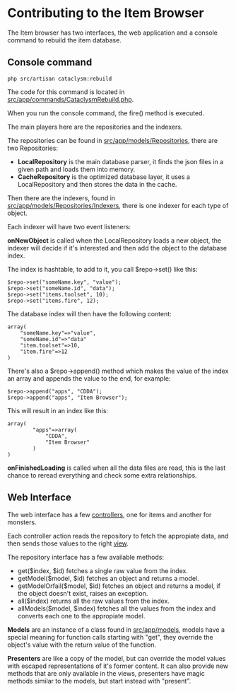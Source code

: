 Contributing to the Item Browser
================================

The Item browser has two interfaces, the web application and a console 
command to rebuild the item database.

Console command
---------------

```
php src/artisan cataclysm:rebuild
```


The code for this command is located in 
[src/app/commands/CataclysmRebuild.php](src/app/commands/CataclsymRebuild.php).

When you run the console command, the fire() method is executed.

The main players here are the repositories and the indexers.

The repositories can be found in 
[src/app/models/Repositories](src/app/models/Repositories), 
there are two Repositories:

* **LocalRepository** is the main database parser, it finds the json files 
in a given path and loads them into memory.
* **CacheRepository** is the optimized database layer, it uses a 
LocalRepository and then stores the data in the cache.

Then there are the indexers, found in 
[src/app/models/Repositories/Indexers](src/app/models/Repositories/Indexers), 
there is one indexer for each type of object.

Each indexer will have two event listeners:

**onNewObject** is called when the LocalRepository loads a new object, 
the indexer will decide if it's interested and then add the object to 
the database index.

The index is hashtable, to add to it, you call $repo->set() like this:

```
$repo->set("someName.key", "value");
$repo->set("someName.id", "data");
$repo->set("items.toolset", 10);
$repo->set("items.fire", 12);
```

The database index will then have the following content:

```
array(
    "someName.key"=>"value",
    "someName.id"=>"data"
    "item.toolset"=>10,
    "item.fire"=>12
)
```

There's also a $repo->append() method which makes the value of the 
index an array and appends the value to the end, for example:

```
$repo->append("apps", "CDDA");
$repo->append("apps", "Item Browser");
```

This will result in an index like this:

```
array(
        "apps"=>array(
            "CDDA",
            "Item Browser"
        )
)
```

**onFinishedLoading** is called when all the data files are read, this is 
the last chance to reread everything and check some extra relationships.


Web Interface
-------------

The web interface has a few [controllers](src/app/controllers), one for 
items and another for monsters. 

Each controller action reads the repository to fetch the appropiate data, 
and then sends those values to the right [view](src/app/views).

The repository interface has a few available methods:

* get($index, $id) fetches a single raw value from the index.
* getModel($model, $id) fetches an object and returns a model.
* getModelOrfail($model, $id) fetches an object and returns a model, if the 
object doesn't exist, raises an exception.
* all($index) returns all the raw values from the index.
* allModels($model, $index) fetches all the values from the index and converts
each one to the appropiate model.

**Models** are an instance of a class found in [src/app/models](src/app/models), models have a special meaning for function calls starting with "get", they override the object's value with the return value of the function.

**Presenters** are like a copy of the model, but can override the model values
with escaped representations of it's former content. It can also provide new methods that are only available in the views, presenters have magic methods similar to the models, but start instead with "present".
